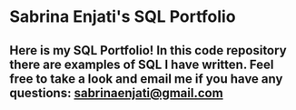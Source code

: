# Sabrina Enjati's SQL Portfolio

## Here is my SQL Portfolio! In this code repository there are examples of SQL I have written. Feel free to take a look and email me if you have any questions: sabrinaenjati@gmail.com
